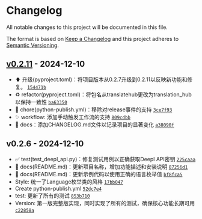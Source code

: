 # Changelog

All notable changes to this project will be documented in this file.

The format is based on [Keep a Changelog](https://keepachangelog.com/en/1.0.0/)
and this project adheres to [Semantic Versioning](https://semver.org/spec/v2.0.0.html).

## [v0.2.11](https://github.com/271374667/translatehub/compare/v0.2.6...v0.2.11) - 2024-12-10

- ⬆️ 升级(pyproject.toml)：将项目版本从0.2.7升级到0.2.11以反映新功能和修复。 [`154471b`](https://github.com/271374667/translatehub/commit/154471b4804a783147cac807065599e3e80472fd)
- ♻️ refactor(pyproject.toml)：将包名从translatehub更改为translation_hub以保持一致性 [`ba63350`](https://github.com/271374667/translatehub/commit/ba6335084e5929494c4ffd1ed32f4f835dc33e2a)
- 🔧 chore(python-publish.yml)：移除对release事件的支持 [`3ce7f93`](https://github.com/271374667/translatehub/commit/3ce7f93851b76ca6450af3abb49beca1813603c4)
- ✨ workflow: 添加手动触发工作流的支持 [`809cdbb`](https://github.com/271374667/translatehub/commit/809cdbb5e5255fc3478422ad6edc17237ea95255)
- 📝 docs：添加CHANGELOG.md文件以记录项目的显著变化 [`a38090f`](https://github.com/271374667/translatehub/commit/a38090f090a8876fba0bbf959703e58d79e58b95)

## v0.2.6 - 2024-12-10

- ✅ test(test_deepl_api.py)：修复测试用例以正确获取Deepl API密钥 [`225caaa`](https://github.com/271374667/translatehub/commit/225caaa9de6c53f705b94e75222e89e5bc23c070)
- 📝 docs(README.md)：更新项目名称，增加功能描述和安装说明 [`87256d1`](https://github.com/271374667/translatehub/commit/87256d1b1a3754e2fe21b78e1519fa36c103a4c3)
- 📝 docs(README.md)：更新示例代码以使用正确的语言枚举值 [`bf8fca5`](https://github.com/271374667/translatehub/commit/bf8fca5221c25bac05d93250b3b155224d3e48ff)
- Style: 统一了Language枚举类的风格 [`17bb047`](https://github.com/271374667/translatehub/commit/17bb047f0581ef30dfb39192a7955c6360493f0e)
- Create python-publish.yml [`52dc7e4`](https://github.com/271374667/translatehub/commit/52dc7e4d2b8e1514f682ae5a8d202a0ff3f84017)
- test: 更新了所有的测试 [`853b710`](https://github.com/271374667/translatehub/commit/853b710c079089100c797b3c76fb6cb13f554248)
- Version: 第一版完整版实现，同时实现了所有的测试，确保核心功能长期可用 [`c22858a`](https://github.com/271374667/translatehub/commit/c22858adf830a5726a53b06eaba97ba97b29bb34)
